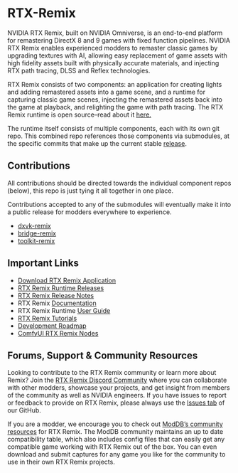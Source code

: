 # RTX-Remix

NVIDIA RTX Remix, built on NVIDIA Omniverse, is an end-to-end platform for remastering DirectX 8 and 9 games with fixed function pipelines. NVIDIA RTX Remix enables experienced modders to remaster classic games by upgrading textures with AI, allowing easy replacement of game assets with high fidelity assets built with physically accurate materials, and injecting RTX path tracing, DLSS and Reflex technologies.

RTX Remix consists of two components: an application for creating lights and adding remastered assets into a game scene, and a runtime for capturing classic game scenes, injecting the remastered assets back into the game at playback, and relighting the game with path tracing. The RTX Remix runtime is open source–read about it [here.](https://www.nvidia.com/en-us/geforce/news/rtx-remix-runtime-open-source-download/#:~:text=The%20RTX%20Remix%20runtime%20is,modded%20game%20assets%20at%20runtime.)

The runtime itself consists of multiple components, each with its own git repo. This combined repo references those components via submodules, at the specific commits that make up the current stable [release](https://github.com/NVIDIAGameWorks/rtx-remix/releases).


## Contributions

All contributions should be directed towards the individual component repos (below), this repo is just tying it all together in one place.

Contributions accepted to any of the submodules will eventually make it into a public release for modders everywhere to experience.

* [dxvk-remix](https://github.com/NVIDIAGameWorks/dxvk-remix/)
* [bridge-remix](https://github.com/NVIDIAGameWorks/bridge-remix/)
* [toolkit-remix](https://github.com/NVIDIAGameWorks/toolkit-remix/)

## Important Links

* [Download RTX Remix Application](https://www.nvidia.com/en-us/geforce/rtx-remix/)
* [RTX Remix Runtime Releases](https://github.com/NVIDIAGameWorks/rtx-remix/releases)
* [RTX Remix Release Notes](https://docs.omniverse.nvidia.com/kit/docs/rtx_remix/latest/docs/remix-releasenotes.html)
* RTX Remix [Documentation](https://docs.omniverse.nvidia.com/kit/docs/rtx_remix/latest/)
* RTX Remix Runtime [User Guide](https://github.com/NVIDIAGameWorks/rtx-remix/wiki/runtime-user-guide)
* [RTX Remix Tutorials](https://www.youtube.com/playlist?list=PL4w6jm6S2lzvgJ97T1_VbLGBR_l6zzOUm)
* [Development Roadmap](https://github.com/NVIDIAGameWorks/rtx-remix/wiki/roadmap)
* [ComfyUI RTX Remix Nodes](https://github.com/NVIDIAGameWorks/ComfyUI-RTX-Remix)


## Forums, Support & Community Resources

Looking to contribute to the RTX Remix community or learn more about Remix? Join the [RTX Remix Discord Community](https://discord.gg/j6sh7JD3v9) where you can collaborate with other modders, showcase your projects, and get insight from members of the community as well as NVIDIA engineers. If you have issues to report or feedback to provide on RTX Remix, please always use the [Issues tab](https://github.com/NVIDIAGameWorks/rtx-remix/issues) of our GitHub.

If you are a modder, we encourage you to check out [ModDB’s community resources](https://www.moddb.com/rtx/) for RTX Remix. The ModDB community maintains an up to date compatibility table, which also includes config files that can easily get any compatible game working with RTX Remix out of the box. You can even download and submit captures for any game you like for the community to use in their own RTX Remix projects.

